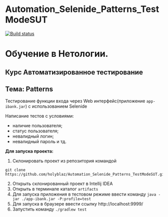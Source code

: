 # Automation_Selenide_Patterns_TestModeSUT
[![Build status](https://ci.appveyor.com/api/projects/status/keil756h4y3nmvf7?svg=true)](https://ci.appveyor.com/project/TatyanaMilyutkina/automation-selenide-patterns-testmodesut-main)

# Обучение в Нетологии.

## Курс Автоматизированное тестирование

## Тема: Patterns
Тестирование функции входа через Web интерфейс(приложение ```app-ibank.jar```) с использованием Selenide

Написание тестов с условиями:

- наличие пользователя;
- статус пользователя;
- невалидный логин;
- невалидный пароль и тд.

**Для запуска проекта:**
1. Склонировать проект из репозитория командой 

```
git clone https://github.com/holyblaz/Automation_Selenide_Patterns_TestModeSUT.git
``` 
2. Открыть склонированный проект в Intellij IDEA
3. Открыть в терминале каталог ```artifacts```
4. Для запуска приложения в тестовом режиме ввести команду ```java -jar ./app-ibank.jar -P:profile=test```
5. Для запуска в браузере ввести ссылку  http://localhost:9999/
6. Запустить команду ```./gradlew test```
